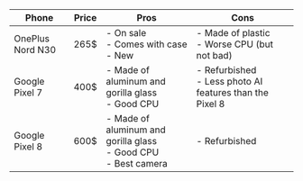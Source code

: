 | Phone | Price | Pros                                                                | Cons                                                       |
| - | - |---------------------------------------------------------------------|------------------------------------------------------------|
| OnePlus Nord N30 | 265$ | - On sale<br>- Comes with case<br>- New                             | - Made of plastic<br>- Worse CPU (but not bad)             |
| Google Pixel 7 | 400$ | - Made of aluminum and gorilla glass<br>- Good CPU                  | - Refurbished<br>- Less photo AI features than the Pixel 8 |
| Google Pixel 8 | 600$ | - Made of aluminum and gorilla glass<br>- Good CPU<br>- Best camera | - Refurbished                                              